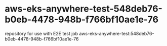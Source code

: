 # aws-eks-anywhere-test-548deb76-b0eb-4478-948b-f766bf10ae1e-76
repository for use with E2E test job aws-eks-anywhere-test:548deb76-b0eb-4478-948b-f766bf10ae1e-76
